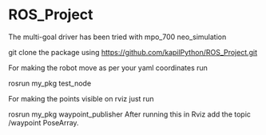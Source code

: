 # ROS_Project

The multi-goal driver has been tried with mpo_700 neo_simulation

git clone the package using 
https://github.com/kapilPython/ROS_Project.git

For making the robot move as per your yaml coordinates run

rosrun my_pkg test_node

For making the points visible on rviz just run 

rosrun my_pkg waypoint_publisher
After running this in Rviz add the topic /waypoint PoseArray.
